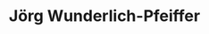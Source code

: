 ---
# Name
title: Jörg Wunderlich-Pfeiffer
role: Das bin Ich!
bio: Eigentümer der Seite
avatar: images/ich.jpg

organization:
  name: jwupf.net
  url: https://jwupf.net/#about
---